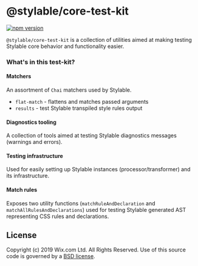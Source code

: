 # @stylable/core-test-kit

[![npm version](https://img.shields.io/npm/v/@stylable/core-test-kit.svg)](https://www.npmjs.com/package/stylable/core-test-kit)

`@stylable/core-test-kit` is a collection of utilities aimed at making testing Stylable core behavior and functionality easier.

### What's in this test-kit?

#### Matchers

An assortment of `Chai` matchers used by Stylable.

- `flat-match` - flattens and matches passed arguments
- `results` - test Stylable transpiled style rules output

#### Diagnostics tooling

A collection of tools aimed at testing Stylable diagnostics messages (warnings and errors).

#### Testing infrastructure

Used for easily setting up Stylable instances (processor/transformer) and its infrastructure.

#### Match rules

Exposes two utility functions (`matchRuleAndDeclaration` and `matchAllRulesAndDeclarations`) used for testing Stylable generated AST representing CSS rules and declarations.

## License

Copyright (c) 2019 Wix.com Ltd. All Rights Reserved. Use of this source code is governed by a [BSD license](./LICENSE).
